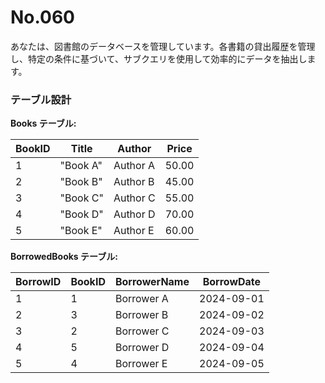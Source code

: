 # No.060

あなたは、図書館のデータベースを管理しています。各書籍の貸出履歴を管理し、特定の条件に基づいて、サブクエリを使用して効率的にデータを抽出します。

### テーブル設計

**Books テーブル:**

| BookID | Title    | Author   | Price |
|--------|----------|----------|-------|
| 1      | "Book A" | Author A | 50.00 |
| 2      | "Book B" | Author B | 45.00 |
| 3      | "Book C" | Author C | 55.00 |
| 4      | "Book D" | Author D | 70.00 |
| 5      | "Book E" | Author E | 60.00 |

**BorrowedBooks テーブル:**

| BorrowID | BookID | BorrowerName | BorrowDate |
|----------|--------|--------------|------------|
| 1        | 1      | Borrower A   | 2024-09-01 |
| 2        | 3      | Borrower B   | 2024-09-02 |
| 3        | 2      | Borrower C   | 2024-09-03 |
| 4        | 5      | Borrower D   | 2024-09-04 |
| 5        | 4      | Borrower E   | 2024-09-05 |
